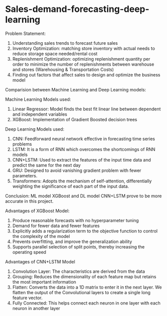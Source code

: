 # Sales-demand-forecasting-deep-learning

Problem Statement:
1. Understanding sales trends to forecast future sales
2. Inventory Optimization: matching store inventory with actual needs to reduce storage space needed/rental cost
3. Replenishment Optimization: optimizing replenishment quantity per order to minimize the number of replenishments between warehouse and stores 
(Warehousing & Transportation Costs)
4. Finding out factors that affect sales to design and optimize the business model

Comparision between Machine Learning and Deep Learning models:

Machine Learning Models used:
1. Linear Regressor: Model  finds the best fit linear line between dependent and independent variables
2. XGBoost: Implementation of Gradient Boosted decision trees

Deep Learning Models used:
1. CNN: Feedforward neural network effective in forecasting time series problems
2. LSTM: It is a form of RNN which overcomes the shortcomings of RNN models
3. CNN+LSTM: Used to extract the features of the input time data and predict the same for the next day 
4. GRU: Designed to avoid vanishing gradient problem with fewer parameters.
5. Transformers: Adopts the mechanism of self-attention, differentially weighting the significance of each part of the input data. 

Conclusion:
ML model XGBoost and DL model CNN+LSTM prove to be more accurate in this project.

Advantages of XGBoost Model:
1. Produce reasonable forecasts with no hyperparameter tuning 
2. Demand for fewer data and fewer features
3. Explicitly adds a regularization term to the objective function to control the complexity of the model
4. Prevents overfitting, and improve the generalization ability 
5. Supports parallel selection of split points, thereby increasing the operating speed

Advantages of CNN+LSTM Model
1. Convolution Layer: The characteristics are derived from the data 
2. Grouping: Reduces the dimensionality of each feature map but retains the most important information 
3. Flatten: Converts the data into a 1D matrix to enter it in the next layer. 
We flatten the output of the Convolutional layers to create a single long feature vector.
4. Fully Connected: This helps connect each neuron in one layer with each neuron in another layer

 


